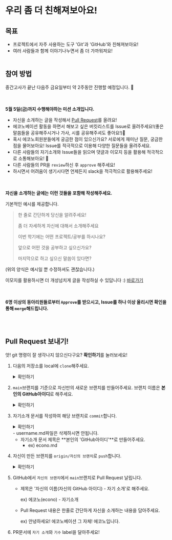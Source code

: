 # 우리 좀 더 친해져보아요!

## 목표

- 프로젝트에서 자주 사용하는 도구 'Git'과 'GitHub'와 친해져보아요!
- 여러 사람들과 함께 이야기나누면서 좀 더 가까워져요!
<br></br>


## 참여 방법

중간고사가 끝난 다음주 금요일부터 약 2주동안 진행할 예정입니다. 💯

<br></br>
**5월 5일(금)까지 수행해야하는 미션 소개입니다.**

- 자신을 소개하는 글을 작성해서 [Pull Request](#pull-request-%EB%B3%B4%EB%82%B4%EA%B8%B0)를 올려요!
- 에코노베이션 활동을 하면서 해보고 싶은 버킷리스트를 Issue로 올려주세요!(좋은 말씀들을 공유해주시거나 가사, 시를 공유해주셔도 좋아요!)💓
- 혹시 에코노회원분들에게 궁금한 점이 있으신가요? 서로에게 재미난 질문, 궁금한 점을 물어보아요! Issue를 적극적으로 이용해 다양한 질문들을 올려주세요.
- 다른 사람들의 자기소개와 Issue들을 읽으며 댓글과 이모지 등을 활용해 적극적으로 소통해보아요! 📣
- 다른 사람들의 PR을 `review`하신 후 `approve` 해주세요!
- 하시면서 어려움이 생기시다면 언제든지 slack을 적극적으로 활용해주세요!

<br></br>
**자신을 소개하는 글에는 이런 것들을 포함해 작성해주세요.**

기본적인 예시를 제공합니다.

> 한 줄로 간단하게 당신을 알려주세요!
>
> 좀 더 자세하게 자신에 대해서 소개해주세요
>
> 이번 학기에는 어떤 프로젝트/공부를 하시나요?
>
> 앞으로 어떤 것을 공부하고 싶으신가요?
>
> 마지막으로 하고 싶으신 말씀이 있다면?

(위의 양식은 예시일 뿐 수정하셔도 괜찮습니다.)

이모지를 활용하시면 더 개성넘치게 글을 작성하실 수 있답니다 :) [바로가기](https://www.emojiengine.com/ko/)

<br></br>
**6명 이상의 동아리원들로부터 `Approve`를 받으시고, Issue를 하나 이상 올리시면 확인을 통해 `merge`해드립니다.**

<br></br>

## **Pull Request 보내기!**

앗! git 명령이 잘 생각나지 않으신다구요? **확인하기**를 눌러보세요! 

1. 다음의 저장소를 local에 `clone`해주세요. 

   <details>
   	<summary>확인하기</summary>
		<div markdown="1">
			<pre>git clone https://github.com/JNU-econovation/Let-s-git-it-started.git</pre>
			<text>이후 local에 clone된 저장소로 이동해주세요!</text>
			<pre>cd Let-s-git-it-started</pre>
    </div>
	 </details>
   
2. `main`브랜치를 기준으로 자신만의 새로운 브랜치를 만들어주세요. 브랜치 이름은 **본인의 GitHub아이디**로 해주세요.

	<details>
   	<summary>확인하기</summary>
		<div markdown="1">
			<pre>git branch -a 본인의 Github 아이디</pre>
    </div>
	 </details>

3. 자기소개 문서를 작성하여 해당 브랜치로 `commit`합니다.
	<details>
   	<summary>확인하기</summary>
		<div markdown="1">
			<pre>git commit -m "commit message"</pre>
    </div>
	</details>
   - username.md파일은 삭제하시면 안됩니다. 

   - 자기소개 문서 제목은 **본인의 'GitHub아이디'**로 만들어주세요.
     - ex) econo.md

4. 자신이 만든 브랜치를 `origin/자신의 브랜치`로 `push`합니다.
	<details>
      	<summary>확인하기</summary>
		<div markdown="1">
        <pre>git push origin {자신의 브랜치 이름}</pre>
    </div>
	 </details>
	
5. GitHub에서 `자신의 브랜치`에서 `main`브랜치로 Pull Request 날립니다.

   - 제목은 '자신의 이름(자신의 GitHub 아이디) - 자기 소개'로 해주세요.

     ex) 에코노(econo) - 자기소개

   - Pull Request 내용은 한줄로 간단하게 자신을 소개하는 내용을 담아주세요.

     ex) 안녕하세요! 에코노베이션 그 자체! 에코노입니다. 

6. PR문서에 `자기 소개`와 `기수` label을 달아주세요!

